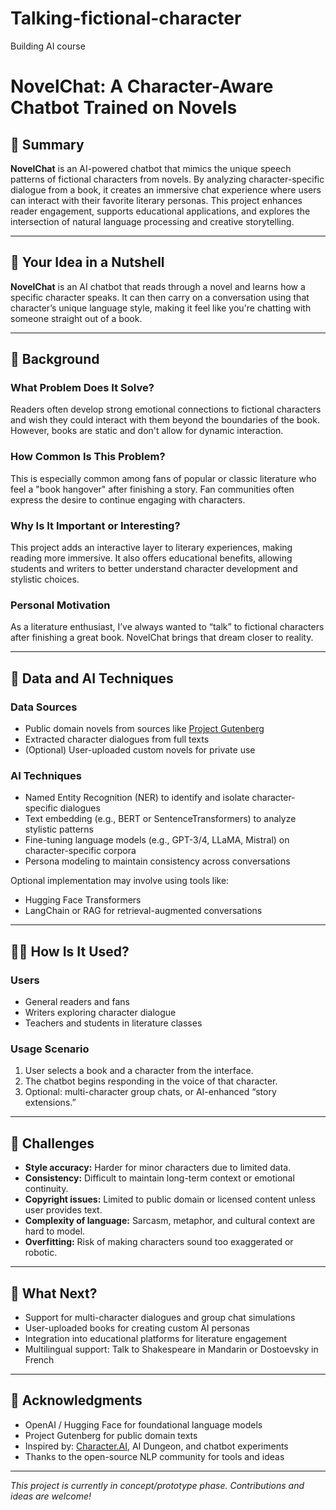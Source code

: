 # Talking-fictional-character
Building AI course

# NovelChat: A Character-Aware Chatbot Trained on Novels

## 📝 Summary

**NovelChat** is an AI-powered chatbot that mimics the unique speech patterns of fictional characters from novels. By analyzing character-specific dialogue from a book, it creates an immersive chat experience where users can interact with their favorite literary personas. This project enhances reader engagement, supports educational applications, and explores the intersection of natural language processing and creative storytelling.

---
## 📌 Your Idea in a Nutshell

**NovelChat** is an AI chatbot that reads through a novel and learns how a specific character speaks. It can then carry on a conversation using that character’s unique language style, making it feel like you're chatting with someone straight out of a book.

---

## 📖 Background

### What Problem Does It Solve?
Readers often develop strong emotional connections to fictional characters and wish they could interact with them beyond the boundaries of the book. However, books are static and don't allow for dynamic interaction.

### How Common Is This Problem?
This is especially common among fans of popular or classic literature who feel a "book hangover" after finishing a story. Fan communities often express the desire to continue engaging with characters.

### Why Is It Important or Interesting?
This project adds an interactive layer to literary experiences, making reading more immersive. It also offers educational benefits, allowing students and writers to better understand character development and stylistic choices.

### Personal Motivation
As a literature enthusiast, I’ve always wanted to “talk” to fictional characters after finishing a great book. NovelChat brings that dream closer to reality.

---

## 🧠 Data and AI Techniques

### Data Sources
- Public domain novels from sources like [Project Gutenberg](https://www.gutenberg.org/)
- Extracted character dialogues from full texts
- (Optional) User-uploaded custom novels for private use

### AI Techniques
- Named Entity Recognition (NER) to identify and isolate character-specific dialogues
- Text embedding (e.g., BERT or SentenceTransformers) to analyze stylistic patterns
- Fine-tuning language models (e.g., GPT-3/4, LLaMA, Mistral) on character-specific corpora
- Persona modeling to maintain consistency across conversations

Optional implementation may involve using tools like:
- Hugging Face Transformers
- LangChain or RAG for retrieval-augmented conversations

---

## 🧑‍💬 How Is It Used?

### Users
- General readers and fans
- Writers exploring character dialogue
- Teachers and students in literature classes

### Usage Scenario
1. User selects a book and a character from the interface.
2. The chatbot begins responding in the voice of that character.
3. Optional: multi-character group chats, or AI-enhanced “story extensions.”

---

## 🚧 Challenges

- **Style accuracy:** Harder for minor characters due to limited data.
- **Consistency:** Difficult to maintain long-term context or emotional continuity.
- **Copyright issues:** Limited to public domain or licensed content unless user provides text.
- **Complexity of language:** Sarcasm, metaphor, and cultural context are hard to model.
- **Overfitting:** Risk of making characters sound too exaggerated or robotic.

---

## 🌱 What Next?

- Support for multi-character dialogues and group chat simulations
- User-uploaded books for creating custom AI personas
- Integration into educational platforms for literature engagement
- Multilingual support: Talk to Shakespeare in Mandarin or Dostoevsky in French

---

## 🙏 Acknowledgments

- OpenAI / Hugging Face for foundational language models
- Project Gutenberg for public domain texts
- Inspired by: [Character.AI](https://beta.character.ai/), AI Dungeon, and chatbot experiments
- Thanks to the open-source NLP community for tools and ideas

---

*This project is currently in concept/prototype phase. Contributions and ideas are welcome!*

